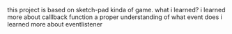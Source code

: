 this project is based on sketch-pad kinda of game.
what i learned?
i learned more about calllback function
a proper understanding of what event does
i learned more about eventlistener
